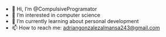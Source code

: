 - 👋 Hi, I’m @CompulsiveProgramator
- 👀 I’m interested in computer science
- 🌱 I’m currently learning about personal development
- 📫 How to reach me: adriangonzalezalmansa243@gmail.com

<!---
CompulsiveProgramator/CompulsiveProgramator is a ✨ special ✨ repository because its `README.md` (this file) appears on your GitHub profile.
You can click the Preview link to take a look at your changes.
--->
